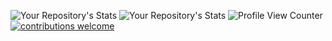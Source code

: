 ![Your Repository's Stats](https://github-readme-stats.vercel.app/api?username=LarsRosenkilde&show_icons=true)
![Your Repository's Stats](https://github-readme-stats.vercel.app/api/top-langs/?username=LarsRosenkilde&theme=blue-green)
![Profile View Counter](https://komarev.com/ghpvc/?username=LarsRosenkilde)
[![contributions welcome](https://img.shields.io/badge/contributions-welcome-brightgreen.svg?style=flat)](https://github.com/LarsRosenkilde)
